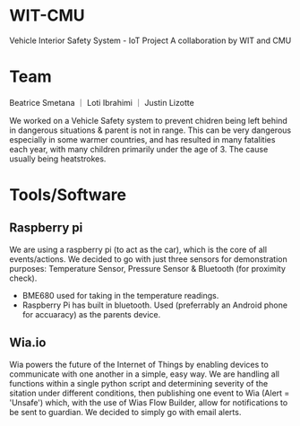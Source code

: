 # WIT-CMU
Vehicle Interior Safety System - IoT Project 
A collaboration by WIT and CMU

# Team
Beatrice Smetana ｜ Loti Ibrahimi ｜ Justin Lizotte

We worked on a Vehicle Safety system to prevent chidren being left behind in dangerous situations & parent is not in range. This can be very dangerous especially in some warmer countries, and has resulted in many fatalities each year, with many children primarily under the age of 3. The cause usually being heatstrokes.

# Tools/Software
## Raspberry pi
We are using a raspberry pi (to act as the car), which is the core of all events/actions. We decided to go with just three sensors for demonstration purposes: Temperature Sensor, Pressure Sensor & Bluetooth (for proximity check). 

- BME680 used for taking in the temperature readings. 
- Raspberry Pi has built in bluetooth. Used (preferrably an Android phone for accuaracy) as the parents device.

## Wia.io
Wia powers the future of the Internet of Things by enabling devices to communicate with one another in a simple, easy way. We are handling all functions within a single python script and determining severity of the sitation under different conditions, then publishing one event to Wia (Alert = 'Unsafe') which, with the use of Wias Flow Builder, allow for notifications to be sent to guardian. We decided to simply go with email alerts. 
